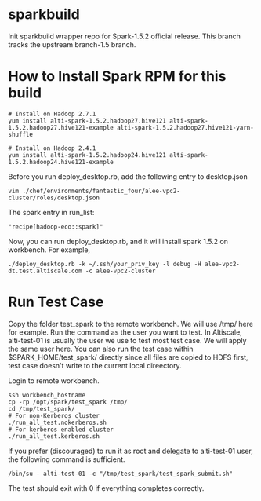 sparkbuild
==========

Init sparkbuild wrapper repo for Spark-1.5.2 official release.
This branch tracks the upstream branch-1.5 branch.

How to Install Spark RPM for this build
==========
```
# Install on Hadoop 2.7.1
yum install alti-spark-1.5.2.hadoop27.hive121 alti-spark-1.5.2.hadoop27.hive121-example alti-spark-1.5.2.hadoop27.hive121-yarn-shuffle

# Install on Hadoop 2.4.1
yum install alti-spark-1.5.2.hadoop24.hive121 alti-spark-1.5.2.hadoop24.hive121-example
```

Before you run deploy_desktop.rb, add the following entry to desktop.json
```
vim ./chef/environments/fantastic_four/alee-vpc2-cluster/roles/desktop.json
```
The spark entry in run_list:
```
"recipe[hadoop-eco::spark]"
```
Now, you can run deploy_desktop.rb, and it will install spark 1.5.2 on workbench. For example,
```
./deploy_desktop.rb -k ~/.ssh/your_priv_key -l debug -H alee-vpc2-dt.test.altiscale.com -c alee-vpc2-cluster
```

Run Test Case
==========
Copy the folder test_spark to the remote workbench. We will use /tmp/ here for example.
Run the command as the user you want to test. In Altiscale, alti-test-01 is usually
the user we use to test most test case. We will apply the same user here. You can also
run the test case within $SPARK_HOME/test_spark/ directly since all files are copied to 
HDFS first, test case doesn't write to the current local direectory.

Login to remote workbench.
```
ssh workbench_hostname
cp -rp /opt/spark/test_spark /tmp/
cd /tmp/test_spark/
# For non-Kerberos cluster
./run_all_test.nokerberos.sh
# For kerberos enabled cluster
./run_all_test.kerberos.sh
```

If you prefer (discouraged) to run it as root and delegate to alti-test-01 user, the following
command is sufficient.
```
/bin/su - alti-test-01 -c "/tmp/test_spark/test_spark_submit.sh"
```

The test should exit with 0 if everything completes correctly.


